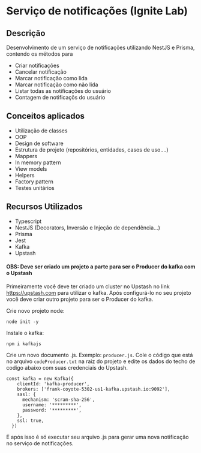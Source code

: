# Serviço de notificações (Ignite Lab)

## **Descrição**
Desenvolvimento de um serviço de notificações utilizando NestJS e Prisma, contendo os métodos para
- Criar notificações
- Cancelar notificação
- Marcar notificação como lida
- Marcar notificação como não lida
- Listar todas as notificações do usuário
- Contagem de notificaçõs do usuário

## **Conceitos aplicados**
- Utilização de classes
- OOP
- Design de software
- Estrutura de projeto (repositórios, entidades, casos de uso....)
- Mappers
- In memory pattern
- View models
- Helpers
- Factory pattern
- Testes unitários

## **Recursos Utilizados**
- Typescript
- NestJS (Decorators, Inversão e Injeção de dependência...)
- Prisma
- Jest
- Kafka
- Upstash

#### **OBS: Deve ser criado um projeto a parte para ser o Producer do kafka com o Upstash**

Primeiramente você deve ter criado um cluster no Upstash no link <https://upstash.com> para utilizar o kafka. Após configurá-lo no seu projeto você deve criar outro projeto para ser o Producer do kafka. 

Crie novo projeto node: 
``` 
node init -y
```

Instale o kafka:
```
npm i kafkajs
```
Crie um novo documento .js. Exemplo: ```producer.js```. Cole o código que está no arquivo ```codeProducer.txt``` na raiz do projeto e edite os dados do techo de codigo abaixo com suas credenciais do Upstash.

```
const kafka = new Kafka({
    clientId: 'kafka-producer',
    brokers: ['frank-coyote-5302-us1-kafka.upstash.io:9092'],
    sasl: {
      mechanism: 'scram-sha-256',
      username: '*********',
      password: '*********',
    },
    ssl: true,
  })
```

E após isso é só executar seu arquivo .js para gerar uma nova notificação no serviço de notificações.


